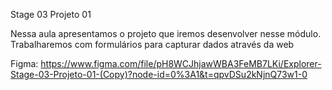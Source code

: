 Stage 03 Projeto 01

Nessa aula apresentamos o projeto que iremos desenvolver nesse módulo. Trabalharemos com formulários para capturar dados através da web

Figma: https://www.figma.com/file/pH8WCJhjawWBA3FeMB7LKi/Explorer-Stage-03-Projeto-01-(Copy)?node-id=0%3A1&t=qpvDSu2kNjnQ73w1-0